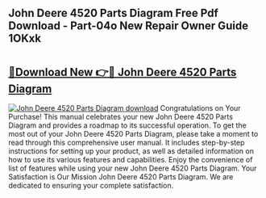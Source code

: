 ## John Deere 4520 Parts Diagram Free Pdf Download - Part-04o New Repair Owner Guide 1OKxk

# <h2><a href="http://dfj40o.blite.top/?on=John+Deere+4520+Parts+Diagram">🔗Download New 👉🔴 John Deere 4520 Parts Diagram</a></h2>

[![John Deere 4520 Parts Diagram download](https://i.imgur.com/lujVjoI.png)](http://dfj40o.blite.top/?on=John+Deere+4520+Parts+Diagram)
Congratulations on Your Purchase! This manual celebrates your new John Deere 4520 Parts Diagram and provides a roadmap to its successful operation. To get the most out of your John Deere 4520 Parts Diagram, please take a moment to read through this comprehensive user manual. It includes step-by-step instructions for setting up your product, as well as detailed information on how to use its various features and capabilities. Enjoy the convenience of list of features while using your new John Deere 4520 Parts Diagram. Your Satisfaction is Our Mission John Deere 4520 Parts Diagram. We are dedicated to ensuring your complete satisfaction.
